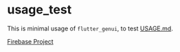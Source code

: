 # usage_test

This is minimal usage of `flutter_genui`, to test
[USAGE.md](https://github.com/flutter/genui/blob/main/doc/USAGE.md).

[Firebase Project](https://console.firebase.google.com/project/flutter-genui)
